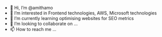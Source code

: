 - 👋 Hi, I’m @amithamo
- 👀 I’m interested in Frontend technologies, AWS, Microsoft technologies
- 🌱 I’m currently learning optimising websites for SEO metrics
- 💞️ I’m looking to collaborate on ...
- 📫 How to reach me ...

<!---
amithamo/amithamo is a ✨ special ✨ repository because its `README.md` (this file) appears on your GitHub profile.
You can click the Preview link to take a look at your changes.
--->
